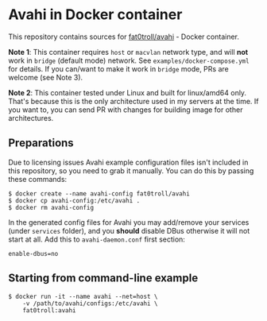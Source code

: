 # Avahi in Docker container

This repository contains sources for [fat0troll/avahi](https://hub.docker.com/repository/docker/fat0troll/avahi) - Docker container.
  
**Note 1**: This container requires `host` or `macvlan` network type, and will **not** work in `bridge` (default mode) network. See `examples/docker-compose.yml` for details. If you can/want to make it work in `bridge` mode, PRs are welcome (see Note 3).

**Note 2**: This container tested under Linux and built for linux/amd64 only. That's because this is the only architecture used in my servers at the time. If you want to, you can send PR with changes for building image for other architectures.

## Preparations

Due to licensing issues Avahi example configuration files isn't included in this repository, so you need to grab it manually. You can do this by passing these commands:

```
$ docker create --name avahi-config fat0troll/avahi
$ docker cp avahi-config:/etc/avahi .
$ docker rm avahi-config
```

In the generated config files for Avahi you may add/remove your services (under `services` folder), and you **should** disable DBus otherwise it will not start at all. Add this to `avahi-daemon.conf` first section:

```
enable-dbus=no
```

## Starting from command-line example

```
$ docker run -it --name avahi --net=host \
	-v /path/to/avahi/configs:/etc/avahi \
	fat0troll:avahi
```

```
